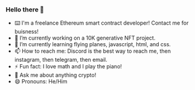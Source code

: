### Hello there 👋

- ⌨️ I'm a freelance Ethereum smart contract developer! Contact me for buisness!
- 🔭 I’m currently working on a 10K generative NFT project.
- 🌱 I’m currently learning flying planes, javascript, html, and css.
- 📫 How to reach me: Discord is the best way to reach me, then instagram, then telegram, then email.
- ⚡ Fun fact: I love math and I play the piano!
- 💬 Ask me about anything crypto!
- 😄 Pronouns: He/Him

<!--
- 👯 I’m looking to collaborate on ...
- 🤔 I’m looking for help with ...
-->
